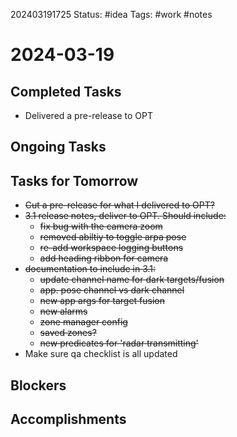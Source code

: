 202403191725
Status: #idea
Tags: #work #notes 

# 2024-03-19

## Completed Tasks
- Delivered a pre-release to OPT

## Ongoing Tasks

## Tasks for Tomorrow
- ~~Cut a pre-release for what I delivered to OPT?~~
- ~~3.1 release notes, deliver to OPT. Should include:~~
	- ~~fix bug with the camera zoom~~
	- ~~removed abiltiy to toggle arpa pose~~
	- ~~re-add workspace logging buttons~~
	- ~~add heading ribbon for camera~~
- ~~documentation to include in 3.1:~~
	- ~~update channel name for dark targets/fusion~~
	- ~~app. pose channel vs dark channel~~
	- ~~new app args for target fusion~~
	- ~~new alarms~~
	- ~~zone manager config~~
	- ~~saved zones?~~
	- ~~new predicates for 'radar transmitting'~~
- Make sure qa checklist is all updated

## Blockers

## Accomplishments

